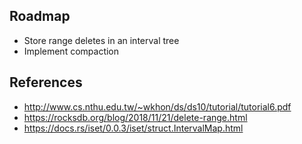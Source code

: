 ## Roadmap

- Store range deletes in an interval tree
- Implement compaction

## References

- http://www.cs.nthu.edu.tw/~wkhon/ds/ds10/tutorial/tutorial6.pdf
- https://rocksdb.org/blog/2018/11/21/delete-range.html
- https://docs.rs/iset/0.0.3/iset/struct.IntervalMap.html
